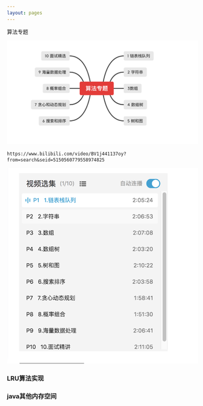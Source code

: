 ```yaml
---
layout: pages
---
```

算法专题



![image-20210516114605396](/images/image-20210516114605396.png)





```
https://www.bilibili.com/video/BV1j441137oy?from=search&seid=5150560779558974825
```









![image-20210516114211022](/images/image-20210516114211022.png)







### LRU算法实现



### java其他内存空间



